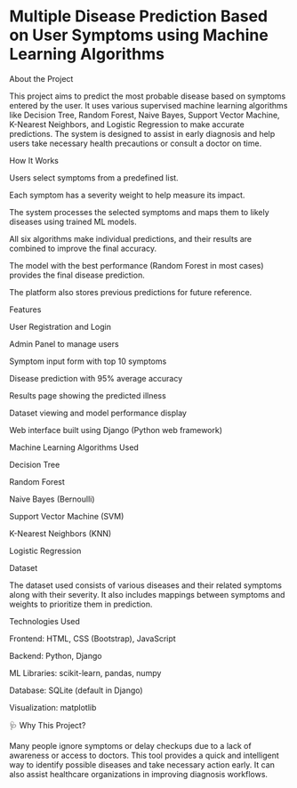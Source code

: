 # Multiple Disease Prediction Based on User Symptoms using Machine Learning Algorithms

About the Project

This project aims to predict the most probable disease based on symptoms entered by the user. It uses various supervised machine learning algorithms like Decision Tree, Random Forest, Naive Bayes, Support Vector Machine, K-Nearest Neighbors, and Logistic Regression to make accurate predictions. The system is designed to assist in early diagnosis and help users take necessary health precautions or consult a doctor on time.

How It Works

Users select symptoms from a predefined list.

Each symptom has a severity weight to help measure its impact.

The system processes the selected symptoms and maps them to likely diseases using trained ML models.

All six algorithms make individual predictions, and their results are combined to improve the final accuracy.

The model with the best performance (Random Forest in most cases) provides the final disease prediction.

The platform also stores previous predictions for future reference.


Features

User Registration and Login

Admin Panel to manage users

Symptom input form with top 10 symptoms

Disease prediction with 95% average accuracy

Results page showing the predicted illness

Dataset viewing and model performance display

Web interface built using Django (Python web framework)


Machine Learning Algorithms Used

Decision Tree

Random Forest

Naive Bayes (Bernoulli)

Support Vector Machine (SVM)

K-Nearest Neighbors (KNN)

Logistic Regression


Dataset

The dataset used consists of various diseases and their related symptoms along with their severity. It also includes mappings between symptoms and weights to prioritize them in prediction.

Technologies Used

Frontend: HTML, CSS (Bootstrap), JavaScript

Backend: Python, Django

ML Libraries: scikit-learn, pandas, numpy

Database: SQLite (default in Django)

Visualization: matplotlib


🩺 Why This Project?

Many people ignore symptoms or delay checkups due to a lack of awareness or access to doctors. This tool provides a quick and intelligent way to identify possible diseases and take necessary action early. It can also assist healthcare organizations in improving diagnosis workflows.
